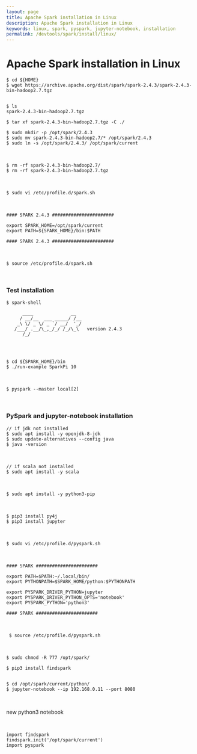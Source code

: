 ```yaml
---
layout: page
title: Apache Spark installation in Linux
description: Apache Spark installation in Linux
keywords: linux, spark, pyspark, jupyter-notebook, installation
permalink: /devtools/spark/install/linux/
---
```


# Apache Spark installation in Linux

    $ cd ${HOME}
    $ wget https://archive.apache.org/dist/spark/spark-2.4.3/spark-2.4.3-bin-hadoop2.7.tgz


    $ ls
    spark-2.4.3-bin-hadoop2.7.tgz

    $ tar xf spark-2.4.3-bin-hadoop2.7.tgz -C ./

    $ sudo mkdir -p /opt/spark/2.4.3
    $ sudo mv spark-2.4.3-bin-hadoop2.7/* /opt/spark/2.4.3
    $ sudo ln -s /opt/spark/2.4.3/ /opt/spark/current

<br/>

    $ rm -rf spark-2.4.3-bin-hadoop2.7/
    $ rm -rf spark-2.4.3-bin-hadoop2.7.tgz

<br/>

    $ sudo vi /etc/profile.d/spark.sh

<br/>

```
#### SPARK 2.4.3 #######################

export SPARK_HOME=/opt/spark/current
export PATH=${SPARK_HOME}/bin:$PATH

#### SPARK 2.4.3 #######################
```

<br/>

    $ source /etc/profile.d/spark.sh

<br/>

### Test installation

    $ spark-shell

```
      ____              __
     / __/__  ___ _____/ /__
    _\ \/ _ \/ _ `/ __/  '_/
   /___/ .__/\_,_/_/ /_/\_\   version 2.4.3
      /_/
         
```

<br/>

    $ cd ${SPARK_HOME}/bin
    $ ./run-example SparkPi 10


<br/>

    $ pyspark --master local[2]



<br/>

### PySpark and jupyter-notebook installation

    // if jdk not installed
    $ sudo apt install -y openjdk-8-jdk
    $ sudo update-alternatives --config java
    $ java -version


<br/>

    // if scala not installed
    $ sudo apt install -y scala

<br/>

    $ sudo apt install -y python3-pip

<br/>

    $ pip3 install py4j
    $ pip3 install jupyter


<br/>

    $ sudo vi /etc/profile.d/pyspark.sh


<br/>

```
#### SPARK #######################

export PATH=$PATH:~/.local/bin/
export PYTHONPATH=$SPARK_HOME/python:$PYTHONPATH

export PYSPARK_DRIVER_PYTHON=jupyter
export PYSPARK_DRIVER_PYTHON_OPTS='notebook'
export PYSPARK_PYTHON='python3'

#### SPARK #######################
```

<br/>

     $ source /etc/profile.d/pyspark.sh

<br/>

    $ sudo chmod -R 777 /opt/spark/

    $ pip3 install findspark


    $ cd /opt/spark/current/python/
    $ jupyter-notebook --ip 192.168.0.11 --port 8080

<br/>

new python3 notebook

<br/>

```
import findspark
findspark.init('/opt/spark/current')
import pyspark
```


